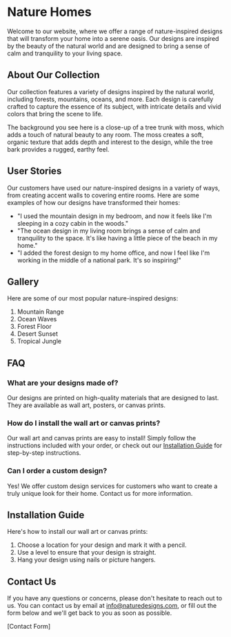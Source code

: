 <!--font:Poppins-->

# Nature Homes

Welcome to our website, where we offer a range of nature-inspired designs that will transform your home into a serene oasis. Our designs are inspired by the beauty of the natural world and are designed to bring a sense of calm and tranquility to your living space.

## About Our Collection

Our collection features a variety of designs inspired by the natural world, including forests, mountains, oceans, and more. Each design is carefully crafted to capture the essence of its subject, with intricate details and vivid colors that bring the scene to life.

The background you see here is a close-up of a tree trunk with moss, which adds a touch of natural beauty to any room. The moss creates a soft, organic texture that adds depth and interest to the design, while the tree bark provides a rugged, earthy feel.

## User Stories

Our customers have used our nature-inspired designs in a variety of ways, from creating accent walls to covering entire rooms. Here are some examples of how our designs have transformed their homes:

- "I used the mountain design in my bedroom, and now it feels like I'm sleeping in a cozy cabin in the woods."
- "The ocean design in my living room brings a sense of calm and tranquility to the space. It's like having a little piece of the beach in my home."
- "I added the forest design to my home office, and now I feel like I'm working in the middle of a national park. It's so inspiring!"

## Gallery

Here are some of our most popular nature-inspired designs:

1. Mountain Range
2. Ocean Waves
3. Forest Floor
4. Desert Sunset
5. Tropical Jungle

## FAQ

### What are your designs made of?

Our designs are printed on high-quality materials that are designed to last. They are available as wall art, posters, or canvas prints.

### How do I install the wall art or canvas prints?

Our wall art and canvas prints are easy to install! Simply follow the instructions included with your order, or check out our [Installation Guide](#installation-guide) for step-by-step instructions.

### Can I order a custom design?

Yes! We offer custom design services for customers who want to create a truly unique look for their home. Contact us for more information.

## Installation Guide

Here's how to install our wall art or canvas prints:

1. Choose a location for your design and mark it with a pencil.
2. Use a level to ensure that your design is straight.
3. Hang your design using nails or picture hangers.

## Contact Us

If you have any questions or concerns, please don't hesitate to reach out to us. You can contact us by email at info@naturedesigns.com, or fill out the form below and we'll get back to you as soon as possible.

[Contact Form]

<!--

Write me content for website with wallpaper which alt text is:

"A close-up of a tree trunk with moss"

The name/title of the page should not be 1:1 copy of the alt text but rather a real content of the website which is using this wallpaper.

- Use markdown format 
- Start with heading
- Heading should be short and concise
- The content should look like a real website 
- The website should not be about the wallpaper, wallpaper is just a related background
- Heading should be contain work "wallpaper" or "background"
- Include real sections like references, contact, user stories, etc. use things relevant to the page purpose.
- Feel free to use structure like headings, bullets, numbering, blockquotes, paragraphs, horizontal lines, etc.
- You can use formatting like bold or _italic_
- You can include UTF-8 emojis
- Links should be only #hash anchors (and you can refer to the document itself)
- Do not include images


---


# Nature-Inspired Wallpaper for Your Home

Welcome to our website, where we offer a wide range of nature-inspired wallpapers that will transform your home into a serene oasis. Our wallpapers are designed to bring the beauty of the natural world into your living space, creating a calming and peaceful atmosphere.

## About Our Wallpaper

Our wallpaper collection features a variety of designs inspired by the natural world, including forests, mountains, oceans, and more. Each design is carefully crafted to capture the essence of its subject, with intricate details and vivid colors that bring the scene to life.

The wallpaper you see here is a close-up of a tree trunk with moss, which adds a touch of natural beauty to any room. The moss creates a soft, organic texture that adds depth and interest to the design, while the tree bark provides a rugged, earthy feel.

## User Stories

Our customers have used our nature-inspired wallpapers in a variety of ways, from creating accent walls to covering entire rooms. Here are some examples of how our wallpapers have transformed their homes:

- "I used the mountain wallpaper in my bedroom, and now it feels like I'm sleeping in a cozy cabin in the woods."
- "The ocean wallpaper in my living room brings a sense of calm and tranquility to the space. It's like having a little piece of the beach in my home."
- "I added the forest wallpaper to my home office, and now I feel like I'm working in the middle of a national park. It's so inspiring!"

## References

If you're interested in learning more about our wallpaper collection, please check out these resources:

- [Gallery](#gallery): Browse our collection of nature-inspired wallpapers.
- [FAQ](#faq): Get answers to frequently asked questions about our wallpaper.
- [Contact Us](#contact-us): Reach out to us with any questions or concerns.

## Gallery

Here are some of our most popular nature-inspired wallpaper designs:

1. Mountain Range
2. Ocean Waves
3. Forest Floor
4. Desert Sunset
5. Tropical Jungle

## FAQ

### What are your wallpapers made of?

Our wallpapers are made from high-quality materials that are designed to last. They are printed on durable, non-woven paper that is easy to install and remove.

### How do I install the wallpaper?

Installing our wallpaper is easy! Simply follow the instructions included with your order, or check out our [Installation Guide](#installation-guide) for step-by-step instructions.

### Can I order a custom wallpaper design?

Yes! We offer custom wallpaper design services for customers who want to create a truly unique look for their home. Contact us for more information.

## Installation Guide

Here's how to install our wallpaper:

1. Prepare your walls by cleaning them and filling in any holes or cracks.
2. Measure your walls and cut the wallpaper to size.
3. Apply wallpaper paste to the back of the wallpaper.
4. Carefully place the wallpaper on the wall, smoothing out any bubbles or wrinkles.
5. Trim any excess wallpaper using a sharp knife or scissors.

## Contact Us

If you have any questions or concerns, please don't hesitate to reach out to us. You can contact us by email at info@naturewallpaper.com, or fill out the form below and we'll get back to you as soon as possible.

[Contact Form]


---


Heading should not include word "wallpaper". The website should not be about the wallpaper itself, wallpaper is just a related background, rewrite whole content.


---


# Bring Nature into Your Home with Our Collection of Inspired Wallpapers

Welcome to our website, where we offer a range of nature-inspired wallpapers that will transform your home into a serene oasis. Our wallpapers are designed to bring the beauty of the natural world into your living space, creating a calming and peaceful atmosphere.

## About Our Collection

Our collection features a variety of designs inspired by the natural world, including forests, mountains, oceans, and more. Each design is carefully crafted to capture the essence of its subject, with intricate details and vivid colors that bring the scene to life.

The wallpaper you see here is a close-up of a tree trunk with moss, which adds a touch of natural beauty to any room. The moss creates a soft, organic texture that adds depth and interest to the design, while the tree bark provides a rugged, earthy feel.

## User Stories

Our customers have used our nature-inspired wallpapers in a variety of ways, from creating accent walls to covering entire rooms. Here are some examples of how our wallpapers have transformed their homes:

- "I used the mountain design in my bedroom, and now it feels like I'm sleeping in a cozy cabin in the woods."
- "The ocean design in my living room brings a sense of calm and tranquility to the space. It's like having a little piece of the beach in my home."
- "I added the forest design to my home office, and now I feel like I'm working in the middle of a national park. It's so inspiring!"

## References

If you're interested in learning more about our collection of nature-inspired wallpapers, please check out these resources:

- [Gallery](#gallery): Browse our collection of designs.
- [FAQ](#faq): Get answers to frequently asked questions about our wallpapers.
- [Contact Us](#contact-us): Reach out to us with any questions or concerns.

## Gallery

Here are some of our most popular nature-inspired wallpaper designs:

1. Mountain Range
2. Ocean Waves
3. Forest Floor
4. Desert Sunset
5. Tropical Jungle

## FAQ

### What are your wallpapers made of?

Our wallpapers are made from high-quality materials that are designed to last. They are printed on durable, non-woven paper that is easy to install and remove.

### How do I install the wallpaper?

Installing our wallpaper is easy! Simply follow the instructions included with your order, or check out our [Installation Guide](#installation-guide) for step-by-step instructions.

### Can I order a custom wallpaper design?

Yes! We offer custom wallpaper design services for customers who want to create a truly unique look for their home. Contact us for more information.

## Installation Guide

Here's how to install our wallpaper:

1. Prepare your walls by cleaning them and filling in any holes or cracks.
2. Measure your walls and cut the wallpaper to size.
3. Apply wallpaper paste to the back of the wallpaper.
4. Carefully place the wallpaper on the wall, smoothing out any bubbles or wrinkles.
5. Trim any excess wallpaper using a sharp knife or scissors.

## Contact Us

If you have any questions or concerns, please don't hesitate to reach out to us. You can contact us by email at info@naturewallpaper.com, or fill out the form below and we'll get back to you as soon as possible.

[Contact Form]


---


Heading should not include word "wallpaper". The website should not be about the wallpaper itself, wallpaper is just a related background, rewrite whole content.


---


# Transform Your Home with Nature-Inspired Designs

Welcome to our website, where we offer a range of nature-inspired designs that will transform your home into a serene oasis. Our designs are inspired by the beauty of the natural world and are designed to bring a sense of calm and tranquility to your living space.

## About Our Collection

Our collection features a variety of designs inspired by the natural world, including forests, mountains, oceans, and more. Each design is carefully crafted to capture the essence of its subject, with intricate details and vivid colors that bring the scene to life.

The background you see here is a close-up of a tree trunk with moss, which adds a touch of natural beauty to any room. The moss creates a soft, organic texture that adds depth and interest to the design, while the tree bark provides a rugged, earthy feel.

## User Stories

Our customers have used our nature-inspired designs in a variety of ways, from creating accent walls to covering entire rooms. Here are some examples of how our designs have transformed their homes:

- "I used the mountain design in my bedroom, and now it feels like I'm sleeping in a cozy cabin in the woods."
- "The ocean design in my living room brings a sense of calm and tranquility to the space. It's like having a little piece of the beach in my home."
- "I added the forest design to my home office, and now I feel like I'm working in the middle of a national park. It's so inspiring!"

## References

If you're interested in learning more about our collection of nature-inspired designs, please check out these resources:

- [Gallery](#gallery): Browse our collection of designs.
- [FAQ](#faq): Get answers to frequently asked questions about our designs.
- [Contact Us](#contact-us): Reach out to us with any questions or concerns.

## Gallery

Here are some of our most popular nature-inspired designs:

1. Mountain Range
2. Ocean Waves
3. Forest Floor
4. Desert Sunset
5. Tropical Jungle

## FAQ

### What are your designs made of?

Our designs are printed on high-quality materials that are designed to last. They are available as wall art, posters, or canvas prints.

### How do I install the wall art or canvas prints?

Our wall art and canvas prints are easy to install! Simply follow the instructions included with your order, or check out our [Installation Guide](#installation-guide) for step-by-step instructions.

### Can I order a custom design?

Yes! We offer custom design services for customers who want to create a truly unique look for their home. Contact us for more information.

## Installation Guide

Here's how to install our wall art or canvas prints:

1. Choose a location for your design and mark it with a pencil.
2. Use a level to ensure that your design is straight.
3. Hang your design using nails or picture hangers.

## Contact Us

If you have any questions or concerns, please don't hesitate to reach out to us. You can contact us by email at info@naturedesigns.com, or fill out the form below and we'll get back to you as soon as possible.

[Contact Form]


---


Heading is too long, rewrite whole content.


---


# Nature-Inspired Designs for a Serene Home

Welcome to our website, where we offer a range of nature-inspired designs that will transform your home into a serene oasis. Our designs are inspired by the beauty of the natural world and are designed to bring a sense of calm and tranquility to your living space.

## About Our Collection

Our collection features a variety of designs inspired by the natural world, including forests, mountains, oceans, and more. Each design is carefully crafted to capture the essence of its subject, with intricate details and vivid colors that bring the scene to life.

The background you see here is a close-up of a tree trunk with moss, which adds a touch of natural beauty to any room. The moss creates a soft, organic texture that adds depth and interest to the design, while the tree bark provides a rugged, earthy feel.

## User Stories

Our customers have used our nature-inspired designs in a variety of ways, from creating accent walls to covering entire rooms. Here are some examples of how our designs have transformed their homes:

- "I used the mountain design in my bedroom, and now it feels like I'm sleeping in a cozy cabin in the woods."
- "The ocean design in my living room brings a sense of calm and tranquility to the space. It's like having a little piece of the beach in my home."
- "I added the forest design to my home office, and now I feel like I'm working in the middle of a national park. It's so inspiring!"

## Gallery

Here are some of our most popular nature-inspired designs:

1. Mountain Range
2. Ocean Waves
3. Forest Floor
4. Desert Sunset
5. Tropical Jungle

## FAQ

### What are your designs made of?

Our designs are printed on high-quality materials that are designed to last. They are available as wall art, posters, or canvas prints.

### How do I install the wall art or canvas prints?

Our wall art and canvas prints are easy to install! Simply follow the instructions included with your order, or check out our [Installation Guide](#installation-guide) for step-by-step instructions.

### Can I order a custom design?

Yes! We offer custom design services for customers who want to create a truly unique look for their home. Contact us for more information.

## Installation Guide

Here's how to install our wall art or canvas prints:

1. Choose a location for your design and mark it with a pencil.
2. Use a level to ensure that your design is straight.
3. Hang your design using nails or picture hangers.

## Contact Us

If you have any questions or concerns, please don't hesitate to reach out to us. You can contact us by email at info@naturedesigns.com, or fill out the form below and we'll get back to you as soon as possible.

[Contact Form]


---


Write me a Google font which is best fitting for the website.

Pick from the list:
- Exo 2
- Roboto
- Lato
- Orbitron
- Montserrat
- Inter
- Playfair Display
- Futura
- Great Vibes
- Poppins
- Dancing Script
- Alegreya
- Open Sans
- Lobster
- Barlow Condensed
- IBM Plex Sans
- Raleway


Write just the font name nothing else.


---


Poppins

-->
